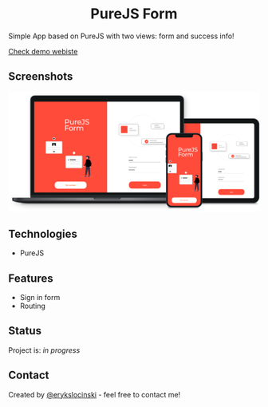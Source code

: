 <h1 align="center">
  PureJS Form
</h1>

Simple App based on PureJS with two views: form and success info!

[Check demo webiste](https://erq-programmer.github.io/purejs-form/)

## Screenshots

![purejs UI](/screenshot.png)

## Technologies

- PureJS

## Features

- Sign in form
- Routing 

## Status

Project is: _in progress_

## Contact

Created by [@erykslocinski](mailto:eryk.slocinski@gmail.com) - feel free to contact me!
